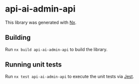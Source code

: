 # api-ai-admin-api

This library was generated with [Nx](https://nx.dev).

## Building

Run `nx build api-ai-admin-api` to build the library.

## Running unit tests

Run `nx test api-ai-admin-api` to execute the unit tests via [Jest](https://jestjs.io).
